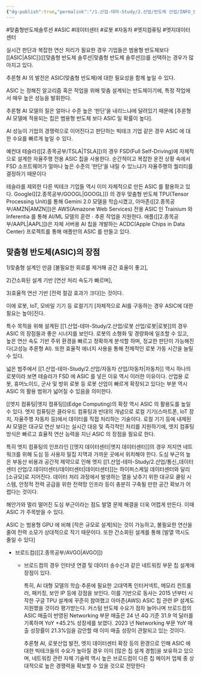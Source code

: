 ```yaml
---
{"dg-publish":true,"permalink":"/1.산업-테마-Study/2.산업/반도체 산업/INFO_반도체/맞춤형 반도체/","created":"2024-12-27T17:05:18.820+09:00","updated":"2025-06-03T20:07:20.062+09:00"}
---
```


#맞춤형반도체솔루션 #ASIC #데이터센터 #로봇 #자동차 #엣지컴퓨팅 #엣지데이터센터 


실시간 판단과 복잡한 연산 처리가 필요한 경우 기업들은 범용형 반도체보다 [[ASIC\|ASIC]]([[맞춤형 반도체 솔루션\|맞춤형 반도체 솔루션]])를 선택하는 경우가 많아지고 있다. 

추론형 AI 의 발전은 ASIC(맞춤형 반도체)에 대한 필요성을 함께 높일 수 있다. 

ASIC 는 정해진 알고리즘 혹은 작업을 위해 맞춤 설계되는 반도체이기에, 특정 작업에서 매우 높은 성능을 발휘한다. 

추론형 AI 모델의 질은 얼마나 수준 높은 ‘판단’을 내리느냐에 달려있기 때문에 [추론형 AI 모델에 적용되는 칩은 범용형 반도체 보다 ASIC 일 확률이 높다]. 

AI 성능이 기업의 경쟁력으로 이어진다고 판단하는 빅테크 기업 같은 경우 ASIC 에 대한 수요를 빠르게 높일 수 있다.

예컨대 테슬라([[2.종목공부/TSLA\|TSLA]])의 경우 FSD(Full Self-Driving)에 자체적으로 설계한 자율주행 전용 ASIC 칩을 사용한다. 순간적이고 복잡한 운전 상황 속에서 FSD 소프트웨어가 얼마나 높은 수준의 ‘판단’을 내릴 수 있느냐가 자율주행의 퀄리티를 결정하기 때문이다

테슬라를 제외한 다른 빅테크 기업들 역시 이미 자체적으로 만든 ASIC 를 활용하고 있다. Google([[2.종목공부/GOOGL\|GOOGL]]) 의 경우 맞춤형 반도체 TPU(Tensor Processing Unit)를 통해 Gemini 2.0 모델을 학습시켰고, 아마존([[2.종목공부/AMZN\|AMZN]])은 AWS(Amazone Web Services) 전용 ASIC 인 Trainium 와 Inferentia 를 통해 AI/ML 모델의 훈련ㆍ추론 작업을 지원한다. 애플([[2.종목공부/AAPL\|AAPL]])은 자체 서버용 AI 칩을 개발하는 ACDC(Apple Chips in Data Center) 프로젝트를 통해 애플만의 ASIC 를 만들고 있다.

## 맞춤형 반도체(ASIC)의 장점

1)맞춤형 설계인 만큼 [불필요한 회로를 제거해 공간 효율이 좋고], 

2)간소화된 설계 기반 [연산 처리 속도가 빠르며], 

3)효율적 연산 기반 [전력 절감 효과가 크다]는 것이다. 

이에 로봇, IoT, 모바일 기기 등 로컬기기 [자체적으로 AI를 구동하는 경우 ASIC에 대한 필요는 높아]진다.

특수 목적을 위해 설계된 [[1.산업-테마-Study/2.산업/로봇 산업/로봇\|로봇]]의 경우 ASIC 의 장점들과 좋은 시너지를 보인다. 로봇의 소형화 및 경량화에 일조할 수 있고, 높은 연산 속도 기반 주위 환경을 빠르고 정확하게 분석할 하며, 정교한 판단이 가능해진다(고성능 추론형 AI). 또한 효율적 에너지 사용을 통해 전체적인 로봇 가동 시간을 늘릴 수 있다. 

넓은 범주에서 [[1.산업-테마-Study/2.산업/자동차 산업/자동차\|자동차]] 역시 하나의 로봇이라 보면 테슬라가 FSD 에 ASIC 를 넣은 이유 역시 이러한 이유이다. 산업용 로봇, 휴머노이드, 군사 및 방위 로봇 등 로봇 산업이 빠르게 확장되고 있다는 부분 역시 ASIC 의 활용 범위가 넓어질 수 있음을 의미한다. 

[[엣지 컴퓨팅\|엣지 컴퓨팅]](Edge Computing)의 확장 역시 ASIC 의 활용도를 높일 수 있다. 엣지 컴퓨팅은 클라우드 컴퓨팅과 반대의 개념으로 로컬 기기(스마트폰, IoT 장치, 자율주행 자동차 등)에서 데이터를 직접 처리하는 기술이다. 로컬 기기 등에 내제된 AI 모델은 대규모 연산 보다는 실시간 대응 및 즉각적인 처리를 지원하기에, 엣지 컴퓨팅 방식은 빠르고 효율적 연산 능력을 지닌 ASIC 의 장점을 필요로 한다. 

특히 엣지 컴퓨팅의 인프라인 [[엣지 데이터센터\|엣지 데이터센터]]의 경우 저지연 네트워크를 위해 도심 등 사용자 밀집 지역과 가까운 곳에서 위치해야 한다. 도심 부근의 높은 부동산 비용과 공간적 제약으로 인해 엣지 [[1.산업-테마-Study/2.산업/통신_데이터센터 산업/2.데이터센터/데이터센터\|데이터센터]]는 하이퍼스케일 데이터센터와 달리 [소규모]로 지어진다. 데이터 처리 과정에서 발생하는 열을 낮추기 위한 대규모 쿨링 시스템, 안정적 전력 공급을 위한 전력망 인프라 등이 충분히 구축될 만한 공간 확보가 어렵다는 것이다. 

해안가와 멀리 떨어진 도심 부근이라는 점도 발열 문제 해결을 더욱 어렵게 만든다. 이때 ASIC 가 주목받을 수 있다. 

ASIC 는 범용형 GPU 에 비해 [작은 규모로 설계]되는 것이 가능하고, 불필요한 연산을 줄여 전력 소모가 상대적으로 작기 때문이다. 또한 간소화된 설계를 통해 [발열 역시도 줄일 수 있다]

- 브로드컴([[2.종목공부/AVGO\|AVGO]]) 
	- 브로드컴의 경우 인터넷 연결 및 데이터 송수신과 같은 네트워킹 부문 칩 설계에 장점이 있다. 
	  
	  특히, AI 대형 모델의 학습·추론에 필요한 고대역폭 인터커넥트, 메모리 컨트롤러, 패키징, 보안 IP 등에 강점을 보인다. 이를 기반으로 동사는 2015 년부터 시작한 구글 TPU 설계에 꾸준히 참여했고 아마존(AWS) ASIC 칩 관련 IP 설계도 지원했을 것이라 평가받는다. 커스텀 반도체 수요가 점차 늘어나며 브로드컴의 ASIC 매출이 반영된 Networking 부문 매출은 24 년 4Q 기준 31.9 억 달러를 기록하며 YoY +45.2% 성장세를 보였다. 2023 년 Networking 부문 YoY 매출 성장률이 21.3%임을 감안할 때 이미 매출 성장이 관찰되고 있는 것이다. 
	  
	  추론형 AI, 로봇산업 발전, 엣지 데이터센터 확장 등의 환경으로 인해 ASIC 에 대한 빅테크들의 수요가 높아질 경우 이미 [많은 칩 설계 경험]을 보유하고 있으며, 네트워킹 관련 자체 기술력 역시 높은 브로드컴이 다른 칩 메이커 업체 중 상대적으로 높은 경쟁력을 확보할 수 있을 것으로 전망한다